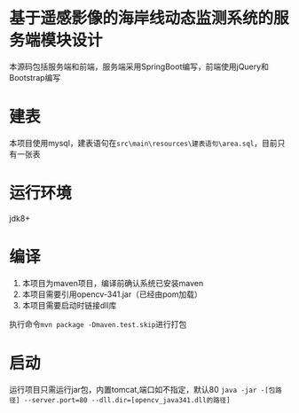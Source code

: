基于遥感影像的海岸线动态监测系统的服务端模块设计
==========================================================

本源码包括服务端和前端，服务端采用SpringBoot编写，前端使用jQuery和Bootstrap编写

# 建表
本项目使用mysql，建表语句在`src\main\resources\建表语句\area.sql`，目前只有一张表

# 运行环境
jdk8+

# 编译
1. 本项目为maven项目，编译前确认系统已安装maven
2. 本项目需要引用opencv-341.jar（已经由pom加载）
3. 本项目需要启动时链接dll库

执行命令`mvn package -Dmaven.test.skip`进行打包
# 启动
运行项目只需运行jar包，内置tomcat,端口如不指定，默认80
`java -jar -[包路径] --server.port=80 --dll.dir=[opencv_java341.dll的路径]`